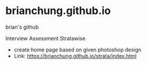 # brianchung.github.io
brian's github

Interview Assessment
Stratawise
- create home page based on given photoshop design
- Link: <a href="https://brianchung.github.io/strata/index.html" rel="nofollow">https://brianchung.github.io/strata/index.html</a>
